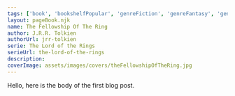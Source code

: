 ```yaml
---
tags: ['book', 'bookshelfPopular', 'genreFiction', 'genreFantasy', 'genreEnglish', 'authorJRRTolkien', 'serieTheLordOfTheRings']
layout: pageBook.njk
name: The Fellowship Of The Ring
author: J.R.R. Tolkien
authorUrl: jrr-tolkien
serie: The Lord of the Rings
serieUrl: the-lord-of-the-rings
description: 
coverImage: assets/images/covers/theFellowshipOfTheRing.jpg
---
```


Hello, here is the body of the first blog post.